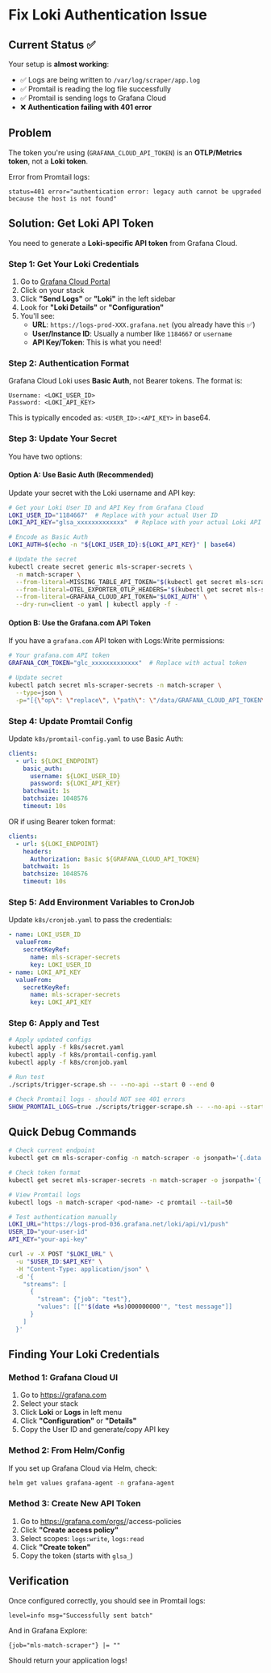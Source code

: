 # Fix Loki Authentication Issue

## Current Status ✅

Your setup is **almost working**:
- ✅ Logs are being written to `/var/log/scraper/app.log`
- ✅ Promtail is reading the log file successfully
- ✅ Promtail is sending logs to Grafana Cloud
- ❌ **Authentication failing with 401 error**

## Problem

The token you're using (`GRAFANA_CLOUD_API_TOKEN`) is an **OTLP/Metrics token**, not a **Loki token**.

Error from Promtail logs:
```
status=401 error="authentication error: legacy auth cannot be upgraded because the host is not found"
```

## Solution: Get Loki API Token

You need to generate a **Loki-specific API token** from Grafana Cloud.

### Step 1: Get Your Loki Credentials

1. Go to [Grafana Cloud Portal](https://grafana.com)
2. Click on your stack
3. Click **"Send Logs"** or **"Loki"** in the left sidebar
4. Look for **"Loki Details"** or **"Configuration"**
5. You'll see:
   - **URL**: `https://logs-prod-XXX.grafana.net` (you already have this ✅)
   - **User/Instance ID**: Usually a number like `1184667` or `username`
   - **API Key/Token**: This is what you need!

### Step 2: Authentication Format

Grafana Cloud Loki uses **Basic Auth**, not Bearer tokens. The format is:

```
Username: <LOKI_USER_ID>
Password: <LOKI_API_KEY>
```

This is typically encoded as: `<USER_ID>:<API_KEY>` in base64.

### Step 3: Update Your Secret

You have two options:

#### Option A: Use Basic Auth (Recommended)

Update your secret with the Loki username and API key:

```bash
# Get your Loki User ID and API Key from Grafana Cloud
LOKI_USER_ID="1184667"  # Replace with your actual User ID
LOKI_API_KEY="glsa_xxxxxxxxxxxxx"  # Replace with your actual Loki API key

# Encode as Basic Auth
LOKI_AUTH=$(echo -n "${LOKI_USER_ID}:${LOKI_API_KEY}" | base64)

# Update the secret
kubectl create secret generic mls-scraper-secrets \
  -n match-scraper \
  --from-literal=MISSING_TABLE_API_TOKEN="$(kubectl get secret mls-scraper-secrets -n match-scraper -o jsonpath='{.data.MISSING_TABLE_API_TOKEN}' | base64 -d)" \
  --from-literal=OTEL_EXPORTER_OTLP_HEADERS="$(kubectl get secret mls-scraper-secrets -n match-scraper -o jsonpath='{.data.OTEL_EXPORTER_OTLP_HEADERS}' | base64 -d)" \
  --from-literal=GRAFANA_CLOUD_API_TOKEN="$LOKI_AUTH" \
  --dry-run=client -o yaml | kubectl apply -f -
```

#### Option B: Use the Grafana.com API Token

If you have a `grafana.com` API token with Logs:Write permissions:

```bash
# Your grafana.com API token
GRAFANA_COM_TOKEN="glc_xxxxxxxxxxxxx"  # Replace with actual token

# Update secret
kubectl patch secret mls-scraper-secrets -n match-scraper \
  --type=json \
  -p="[{\"op\": \"replace\", \"path\": \"/data/GRAFANA_CLOUD_API_TOKEN\", \"value\": \"$(echo -n "$GRAFANA_COM_TOKEN" | base64)\"}]"
```

### Step 4: Update Promtail Config

Update `k8s/promtail-config.yaml` to use Basic Auth:

```yaml
clients:
  - url: ${LOKI_ENDPOINT}
    basic_auth:
      username: ${LOKI_USER_ID}
      password: ${LOKI_API_KEY}
    batchwait: 1s
    batchsize: 1048576
    timeout: 10s
```

OR if using Bearer token format:

```yaml
clients:
  - url: ${LOKI_ENDPOINT}
    headers:
      Authorization: Basic ${GRAFANA_CLOUD_API_TOKEN}
    batchwait: 1s
    batchsize: 1048576
    timeout: 10s
```

### Step 5: Add Environment Variables to CronJob

Update `k8s/cronjob.yaml` to pass the credentials:

```yaml
- name: LOKI_USER_ID
  valueFrom:
    secretKeyRef:
      name: mls-scraper-secrets
      key: LOKI_USER_ID
- name: LOKI_API_KEY
  valueFrom:
    secretKeyRef:
      name: mls-scraper-secrets
      key: LOKI_API_KEY
```

### Step 6: Apply and Test

```bash
# Apply updated configs
kubectl apply -f k8s/secret.yaml
kubectl apply -f k8s/promtail-config.yaml
kubectl apply -f k8s/cronjob.yaml

# Run test
./scripts/trigger-scrape.sh -- --no-api --start 0 --end 0

# Check Promtail logs - should NOT see 401 errors
SHOW_PROMTAIL_LOGS=true ./scripts/trigger-scrape.sh -- --no-api --start 0 --end 0
```

## Quick Debug Commands

```bash
# Check current endpoint
kubectl get cm mls-scraper-config -n match-scraper -o jsonpath='{.data.LOKI_ENDPOINT}'

# Check token format
kubectl get secret mls-scraper-secrets -n match-scraper -o jsonpath='{.data.GRAFANA_CLOUD_API_TOKEN}' | base64 -d | head -c 20

# View Promtail logs
kubectl logs -n match-scraper <pod-name> -c promtail --tail=50

# Test authentication manually
LOKI_URL="https://logs-prod-036.grafana.net/loki/api/v1/push"
USER_ID="your-user-id"
API_KEY="your-api-key"

curl -v -X POST "$LOKI_URL" \
  -u "$USER_ID:$API_KEY" \
  -H "Content-Type: application/json" \
  -d '{
    "streams": [
      {
        "stream": {"job": "test"},
        "values": [["'$(date +%s)000000000'", "test message"]]
      }
    ]
  }'
```

## Finding Your Loki Credentials

### Method 1: Grafana Cloud UI
1. Go to https://grafana.com
2. Select your stack
3. Click **Loki** or **Logs** in left menu
4. Click **"Configuration"** or **"Details"**
5. Copy the User ID and generate/copy API key

### Method 2: From Helm/Config
If you set up Grafana Cloud via Helm, check:
```bash
helm get values grafana-agent -n grafana-agent
```

### Method 3: Create New API Token
1. Go to https://grafana.com/orgs/<your-org>/access-policies
2. Click **"Create access policy"**
3. Select scopes: `logs:write`, `logs:read`
4. Click **"Create token"**
5. Copy the token (starts with `glsa_`)

## Verification

Once configured correctly, you should see in Promtail logs:
```
level=info msg="Successfully sent batch"
```

And in Grafana Explore:
```
{job="mls-match-scraper"} |= ""
```

Should return your application logs!
